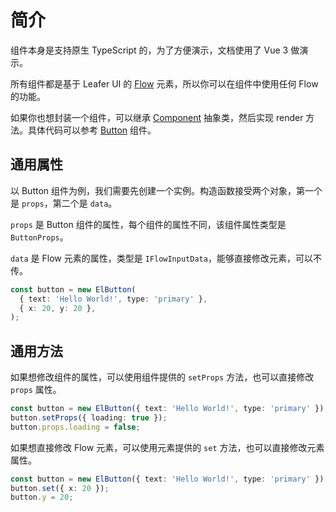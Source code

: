 # 简介

组件本身是支持原生 TypeScript 的，为了方便演示，文档使用了 Vue 3 做演示。

所有组件都是基于 Leafer UI 的 [Flow](https://leaferjs.com/ui/guide/plugin/flow/Flow.html) 元素，所以你可以在组件中使用任何 Flow 的功能。

如果你也想封装一个组件，可以继承 [Component](https://github.com/kooriookami/element-plus-leafer/blob/master/packages/utils/components.ts) 抽象类，然后实现 render
方法。具体代码可以参考 [Button](https://github.com/kooriookami/element-plus-leafer/blob/master/packages/components/button/src/button.ts) 组件。

## 通用属性

以 Button 组件为例，我们需要先创建一个实例。构造函数接受两个对象，第一个是 `props`，第二个是 `data`。

`props` 是 Button 组件的属性，每个组件的属性不同，该组件属性类型是 `ButtonProps`。

`data` 是 Flow 元素的属性，类型是 `IFlowInputData`，能够直接修改元素，可以不传。

```ts
const button = new ElButton(
  { text: 'Hello World!', type: 'primary' },
  { x: 20, y: 20 },
);
```

## 通用方法

如果想修改组件的属性，可以使用组件提供的 `setProps` 方法，也可以直接修改 `props` 属性。

```ts
const button = new ElButton({ text: 'Hello World!', type: 'primary' });
button.setProps({ loading: true });
button.props.loading = false;
```

如果想直接修改 Flow 元素，可以使用元素提供的 `set` 方法，也可以直接修改元素属性。

```ts
const button = new ElButton({ text: 'Hello World!', type: 'primary' });
button.set({ x: 20 });
button.y = 20;
```
